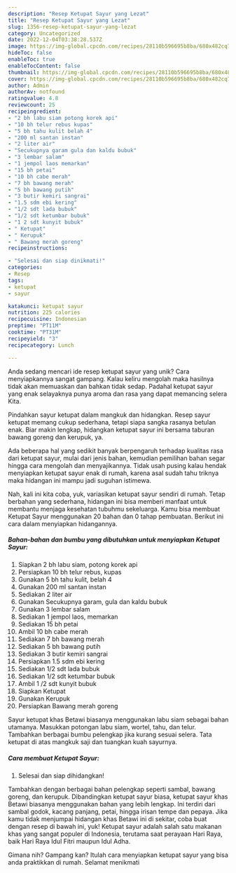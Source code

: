 ```yaml
---
description: "Resep Ketupat Sayur yang Lezat"
title: "Resep Ketupat Sayur yang Lezat"
slug: 1356-resep-ketupat-sayur-yang-lezat
category: Uncategorized
date: 2022-12-04T03:38:28.537Z
image: https://img-global.cpcdn.com/recipes/28110b596695b8ba/680x482cq70/ketupat-sayur-foto-resep-utama.jpg
hideToc: false
enableToc: true
enableTocContent: false
thumbnail: https://img-global.cpcdn.com/recipes/28110b596695b8ba/680x482cq70/ketupat-sayur-foto-resep-utama.jpg
cover: https://img-global.cpcdn.com/recipes/28110b596695b8ba/680x482cq70/ketupat-sayur-foto-resep-utama.jpg
author: Admin
authorAv: notfound
ratingvalue: 4.8
reviewcount: 25
recipeingredient:
- "2 bh labu siam potong korek api"
- "10 bh telur rebus kupas"
- "5 bh tahu kulit belah 4"
- "200 ml santan instan"
- "2 liter air"
- "Secukupnya garam gula dan kaldu bubuk"
- "3 lembar salam"
- "1 jempol laos memarkan"
- "15 bh petai"
- "10 bh cabe merah"
- "7 bh bawang merah"
- "5 bh bawang putih"
- "3 butir kemiri sangrai"
- "1.5 sdm ebi kering"
- "1/2 sdt lada bubuk"
- "1/2 sdt ketumbar bubuk"
- "1 2 sdt kunyit bubuk"
- " Ketupat"
- " Kerupuk"
- " Bawang merah goreng"
recipeinstructions:

- "Selesai dan siap dinikmati!"
categories:
- Resep
tags:
- ketupat
- sayur

katakunci: ketupat sayur 
nutrition: 225 calories
recipecuisine: Indonesian
preptime: "PT11M"
cooktime: "PT31M"
recipeyield: "3"
recipecategory: Lunch

---
```





Anda sedang mencari ide resep ketupat sayur yang unik? Cara menyiapkannya sangat gampang. Kalau keliru mengolah maka hasilnya tidak akan memuaskan dan bahkan tidak sedap. Padahal ketupat sayur yang enak selayaknya punya aroma dan rasa yang dapat memancing selera Kita.





Pindahkan sayur ketupat dalam mangkuk dan hidangkan. Resep sayur ketupat memang cukup sederhana, tetapi siapa sangka rasanya betulan enak. Biar makin lengkap, hidangkan ketupat sayur ini bersama taburan bawang goreng dan kerupuk, ya.

Ada beberapa hal yang sedikit banyak berpengaruh terhadap kualitas rasa dari ketupat sayur, mulai dari jenis bahan, kemudian pemilihan bahan segar hingga cara mengolah dan menyajikannya. Tidak usah pusing kalau hendak menyiapkan ketupat sayur enak di rumah, karena asal sudah tahu triknya maka hidangan ini mampu jadi suguhan istimewa.






Nah, kali ini kita coba, yuk, variasikan ketupat sayur sendiri di rumah. Tetap berbahan yang sederhana, hidangan ini bisa memberi manfaat untuk membantu menjaga kesehatan tubuhmu sekeluarga. Kamu bisa membuat Ketupat Sayur menggunakan 20 bahan dan 0 tahap pembuatan. Berikut ini cara dalam menyiapkan hidangannya.

<!--inarticleads1-->

##### Bahan-bahan dan bumbu yang dibutuhkan untuk menyiapkan Ketupat Sayur:

1. Siapkan 2 bh labu siam, potong korek api
1. Persiapkan 10 bh telur rebus, kupas
1. Gunakan 5 bh tahu kulit, belah 4
1. Gunakan 200 ml santan instan
1. Sediakan 2 liter air
1. Gunakan Secukupnya garam, gula dan kaldu bubuk
1. Gunakan 3 lembar salam
1. Sediakan 1 jempol laos, memarkan
1. Sediakan 15 bh petai
1. Ambil 10 bh cabe merah
1. Sediakan 7 bh bawang merah
1. Sediakan 5 bh bawang putih
1. Sediakan 3 butir kemiri sangrai
1. Persiapkan 1.5 sdm ebi kering
1. Sediakan 1/2 sdt lada bubuk
1. Sediakan 1/2 sdt ketumbar bubuk
1. Ambil 1 /2 sdt kunyit bubuk
1. Siapkan  Ketupat
1. Gunakan  Kerupuk
1. Persiapkan  Bawang merah goreng


Sayur ketupat khas Betawi biasanya menggunakan labu siam sebagai bahan utamanya. Masukkan potongan labu siam, wortel, tahu, dan telur. Tambahkan berbagai bumbu pelengkap jika kurang sesuai selera. Tata ketupat di atas mangkuk saji dan tuangkan kuah sayurnya. 

<!--inarticleads2-->

##### Cara membuat Ketupat Sayur:


1. Selesai dan siap dihidangkan!

Tambahkan dengan berbagai bahan pelengkap seperti sambal, bawang goreng, dan kerupuk. Dibandingkan ketupat sayur biasa, ketupat sayur khas Betawi biasanya menggunakan bahan yang lebih lengkap. Ini terdiri dari sambal godok, kacang panjang, petai, hingga irisan tempe dan pepaya. Jika kamu tidak menjumpai hidangan khas Betawi ini di sekitar, coba buat dengan resep di bawah ini, yuk! Ketupat sayur adalah salah satu makanan khas yang sangat populer di Indonesia, terutama saat perayaan Hari Raya, baik Hari Raya Idul Fitri maupun Idul Adha. 

Gimana nih? Gampang kan? Itulah cara menyiapkan ketupat sayur yang bisa anda praktikkan di rumah. Selamat menikmati
